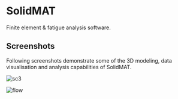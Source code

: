 # SolidMAT
Finite element & fatigue analysis software.

## Screenshots
Following screenshots demonstrate some of the 3D modeling, data visualisation and analysis capabilities of SolidMAT.

![sc3](https://user-images.githubusercontent.com/13915745/40977697-f7a41cf0-68d1-11e8-8f38-0fa9070e04fc.jpg)

![flow](https://user-images.githubusercontent.com/13915745/40979015-e7d89ce4-68d4-11e8-9ae8-fc15e63ac658.jpg)
